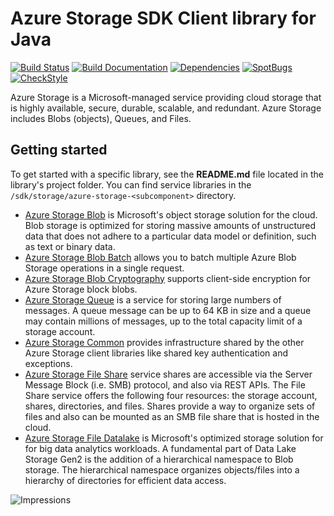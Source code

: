 # Azure Storage SDK Client library for Java

[![Build Status](https://dev.azure.com/azure-sdk/public/_apis/build/status/17?branchName=master)](https://dev.azure.com/azure-sdk/public/_build/latest?definitionId=17) [![Build Documentation](https://img.shields.io/badge/documentation-published-blue.svg)](https://azuresdkartifacts.blob.core.windows.net/azure-sdk-for-java/index.html) [![Dependencies](https://img.shields.io/badge/dependencies-analyzed-blue.svg)](https://azuresdkartifacts.blob.core.windows.net/azure-sdk-for-java/staging/dependencies.html) [![SpotBugs](https://img.shields.io/badge/SpotBugs-Clean-success.svg)](https://azuresdkartifacts.blob.core.windows.net/azure-sdk-for-java/staging/spotbugsXml.html) [![CheckStyle](https://img.shields.io/badge/CheckStyle-Clean-success.svg)](https://azuresdkartifacts.blob.core.windows.net/azure-sdk-for-java/staging/checkstyle-aggregate.html)

Azure Storage is a Microsoft-managed service providing cloud storage that is highly available, secure, durable, scalable, and redundant. Azure Storage includes Blobs (objects), Queues, and Files.

## Getting started

To get started with a specific library, see the **README.md** file located in the library's project folder. You can find service libraries in the `/sdk/storage/azure-storage-<subcomponent>` directory.
- [Azure Storage Blob](https://github.com/Azure/azure-sdk-for-java/blob/main/sdk/storage/azure-storage-blob/README.md) is Microsoft's object storage solution for the cloud. Blob storage is optimized for storing massive amounts of unstructured data that does not adhere to a particular data model or definition, such as text or binary data.
- [Azure Storage Blob Batch](https://github.com/Azure/azure-sdk-for-java/blob/main/sdk/storage/azure-storage-blob-batch/README.md) allows you to batch multiple Azure Blob Storage operations in a single request.
- [Azure Storage Blob Cryptography](https://github.com/Azure/azure-sdk-for-java/blob/main/sdk/storage/azure-storage-blob-cryptography/README.md) supports client-side encryption for Azure Storage block blobs.
- [Azure Storage Queue](https://github.com/Azure/azure-sdk-for-java/blob/main/sdk/storage/azure-storage-queue/README.md) is a service for storing large numbers of messages.  A queue message can be up to 64 KB in size and a queue may contain millions of messages, up to the total capacity limit of a storage account.
- [Azure Storage Common](https://github.com/Azure/azure-sdk-for-java/blob/main/sdk/storage/azure-storage-common/README.md) provides infrastructure shared by the other Azure Storage client libraries like shared key authentication and exceptions.
- [Azure Storage File Share](https://github.com/Azure/azure-sdk-for-java/blob/main/sdk/storage/azure-storage-file-share/README.md) service shares are accessible via the Server Message Block (i.e. SMB) protocol, and also via REST APIs. The File Share service offers the following four resources: the storage account, shares, directories, and files. Shares provide a way to organize sets of files and also can be mounted as an SMB file share that is hosted in the cloud.
- [Azure Storage File Datalake](https://github.com/Azure/azure-sdk-for-java/blob/main/sdk/storage/azure-storage-file-datalake/README.md) is Microsoft's optimized storage solution for for big data analytics workloads. A fundamental part of Data Lake Storage Gen2 is the addition of a hierarchical namespace to Blob storage. The hierarchical namespace organizes objects/files into a hierarchy of directories for efficient data access. 


![Impressions](https://azure-sdk-impressions.azurewebsites.net/api/impressions/azure-sdk-for-java%2Fsdk%2Fstorage%2FREADME.png)